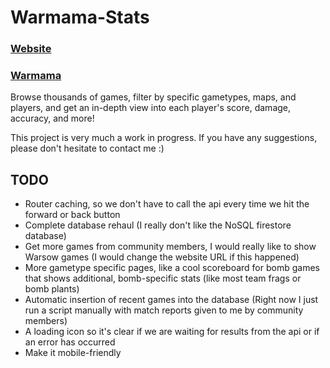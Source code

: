 # Warmama-Stats

### [Website](https://wf-game-stats.web.app)
### [Warmama](https://github.com/Qfusion/warmama)

Browse thousands of games, filter by specific gametypes, maps, and players, and get an in-depth view into each player's score, damage, accuracy, and more!


This project is very much a work in progress. If you have any suggestions, please don't hesitate to contact me :)


## TODO
* Router caching, so we don't have to call the api every time we hit the forward or back button
* Complete database rehaul (I really don't like the NoSQL firestore database)
* Get more games from community members, I would really like to show Warsow games (I would change the website URL if this happened)
* More gametype specific pages, like a cool scoreboard for bomb games that shows additional, bomb-specific stats (like most team frags or bomb plants)
* Automatic insertion of recent games into the database (Right now I just run a script manually with match reports given to me by community members)
* A loading icon so it's clear if we are waiting for results from the api or if an error has occurred
* Make it mobile-friendly
